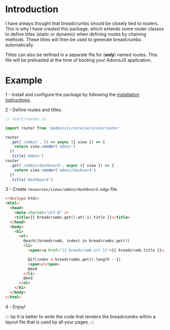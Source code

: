 # Introduction

I have always thought that breadcrumbs should be closely tied to routers. This is why I have created this package, which extends some router classes to define titles (static or dynamic) when defining routes by chaining methods. These titles will then be used to generate breadcrumbs automatically.

Titles can also be defined in a separate file for (**_only_**) named routes. This file will be preloaded at the time of booting your AdonisJS application.

# Example

1 - Install and configure the package by following the [installation instructions](./installation).

2 - Define routes and titles.

```typescript
// start/routes.ts

import router from '@adonisjs/core/services/router'

router
  .get('/admin', () => async ({ view }) => {
    return view.render('admin')
  })
  .title('Admin')
router
  .get('/admin/dashboard', async ({ view }) => {
    return view.render('admin/dasboard')
  })
  .title('Dashboard')
```

3 - Create `resources/views/admin/dashboard.edge` file.

```html
<!doctype html>
<html>
  <head>
    <meta charset="utf-8" />
    <title>{{ breadcrumbs.get().at(-1).title }}</title>
  </head>
  <body>
    <h1>
      <ol>
        @each((breadcrumb, index) in breadcrumbs.get())
        <li>
          <span><a href="{{ breadcrumb.url }}">{{ breadcrumb.title }}</a></span>

          @if(index < breadcrumbs.get().length - 1)
          <span>/</span>
          @end
        </li>
        @end
      </ol>
    </h1>
  </body>
</html>
```

4 - Enjoy!

::: tip
It is better to write the code that renders the breadcrumbs within a layout file that is used by all your pages.
:::
